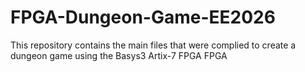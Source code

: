 # FPGA-Dungeon-Game-EE2026
This repository contains the main files that were complied to create a dungeon game using the Basys3 Artix-7 FPGA FPGA
